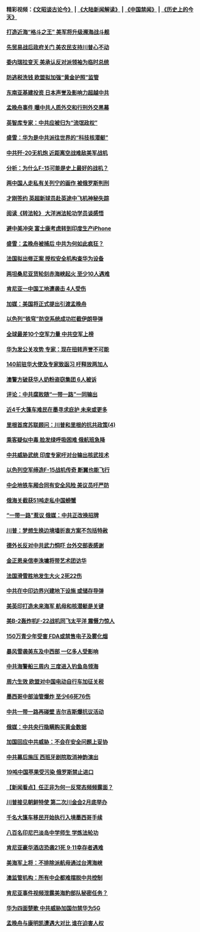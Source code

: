 #### 精彩视频：[《文昭谈古论今》](https://github.com/gfw-breaker/wenzhao/blob/master/README.md?t=01240330) | [《大陆新闻解读》](https://github.com/gfw-breaker/ntdtv-comedy/blob/master/README.md?t=01240330) | [《中国禁闻》](https://github.com/gfw-breaker/ntdtv-news/blob/master/README.md?t=01240330) | [《历史上的今天》](https://github.com/gfw-breaker/today-in-history/blob/master/README.md?t=01240330) 

#### [打造近海“格斗之王” 美军将升级濒海战斗舰](../pages/nsc418/n10997532.md?t=01240330) 

#### [先贸易战后政府关门 美农民支持川普心不动](../pages/nsc418/n10997328.md?t=01240330) 

#### [委内瑞拉变天 美承认反对派领袖为临时总统](../pages/nsc418/n10997224.md?t=01240330) 

#### [防逃税洗钱 欧盟拟加强“黄金护照”监管](../pages/nsc418/n10997109.md?t=01240330) 

#### [东南亚基建投资 日本声誉及影响力超越中共](../pages/nsc418/n10997070.md?t=01240330) 

#### [孟晚舟事件 曝中共人质外交和行刑外交黑幕](../pages/nsc418/n10996956.md?t=01240330) 

#### [英智库专家：中共应被归为“流氓政权”](../pages/nsc418/n10996770.md?t=01240330) 

#### [盛雪：华为是中共派往世界的“科技核潜艇”](../pages/nsc418/n10994122.md?t=01240330) 

#### [中共歼-20无机炮 近距离空战难敌美军战机](../pages/nsc418/n10996027.md?t=01240330) 

#### [分析：为什么F-15可能是史上最好的战机？](../pages/nsc418/n10995667.md?t=01240330) 

#### [两中国人走私有关列宁的画作 被俄罗斯判刑](../pages/nsc418/n10992331.md?t=01240330) 

#### [才刚签约 英超新球员赴英途中飞机神秘失踪](../pages/nsc418/n10994679.md?t=01240330) 

#### [阅读《转法轮》 大洋洲法轮功学员谈感悟](../pages/nsc418/n10993844.md?t=01240330) 

#### [避中美冲突 富士康考虑转到印度生产iPhone](../pages/nsc418/n10994549.md?t=01240330) 

#### [盛雪：孟晚舟被捕后 中共为何如此疯狂？](../pages/nsc418/n10993513.md?t=01240330) 

#### [法国拟出修正案 授权安全机构查华为设备](../pages/nsc418/n10993863.md?t=01240330) 

#### [两坦桑尼亚货轮刻赤海峡起火 至少10人遇难](../pages/nsc418/n10994050.md?t=01240330) 

#### [肯尼亚一中国工地遭袭击 4人受伤](../pages/nsc418/n10993695.md?t=01240330) 

#### [加媒：美国将正式提出引渡孟晚舟](../pages/nsc418/n10993277.md?t=01240330) 

#### [以色列“铁穹”防空系统成功拦截伊朗导弹](../pages/nsc418/n10993330.md?t=01240330) 

#### [全球最差10个空军力量 中共空军上榜](../pages/nsc418/n10992493.md?t=01240330) 

#### [华为发公关攻势 专家：现在扭转声誉不可能](../pages/nsc418/n10992293.md?t=01240330) 

#### [140前驻华大使及专家致函习 吁释放两加人](../pages/nsc418/n10992390.md?t=01240330) 

#### [澳警方破获华人奶粉盗窃集团 6人被诉](../pages/nsc418/n10992238.md?t=01240330) 

#### [评论：中共腐败随“一带一路”一同输出](../pages/nsc418/n10992228.md?t=01240330) 

#### [近4千大篷车难民在墨寻求庇护 未来或更多](../pages/nsc418/n10991987.md?t=01240330) 

#### [里根首席苏联顾问：川普和里根的抗共政策(4)](../pages/nsc418/n10948163.md?t=01240330) 

#### [乘客疑似中毒 脸发绿呼吸困难 俄航班急降](../pages/nsc418/n10991551.md?t=01240330) 

#### [中共威胁武统 印度专家吁对台输出核武技术](../pages/nsc418/n10991334.md?t=01240330) 

#### [以色列空军缔造F-15战机传奇 断翼也能飞行](../pages/nsc418/n10990876.md?t=01240330) 

#### [中企地铁车厢合同有安全风险 美议员吁严防](../pages/nsc418/n10989908.md?t=01240330) 

#### [俄海关截获51吨走私中国螃蟹](../pages/nsc418/n10989902.md?t=01240330) 

#### [“一带一路”惹议 俄媒：中共正改换招牌](../pages/nsc418/n10989973.md?t=01240330) 

#### [川普：梦想生换边境墙折衷方案不包括特赦](../pages/nsc418/n10989992.md?t=01240330) 

#### [德外长反对中共武力恫吓 台外交部表感谢](../pages/nsc418/n10989626.md?t=01240330) 

#### [金正恩亲信李洙墉将带艺术团访华](../pages/nsc418/n10989769.md?t=01240330) 

#### [法国滑雪胜地发生大火 2死22伤](../pages/nsc418/n10989566.md?t=01240330) 

#### [中共在中印边界兴建地下设施 或储存导弹](../pages/nsc418/n10988979.md?t=01240330) 

#### [美英印打造未来海军 航母和核潜艇是关键](../pages/nsc418/n10940648.md?t=01240330) 

#### [美B-2轰炸机F-22战机同飞太平洋 震慑力惊人](../pages/nsc418/n10988582.md?t=01240330) 

#### [150万青少年受害 FDA或禁售电子及雾化烟](../pages/nsc418/n10988186.md?t=01240330) 

#### [暴风雪袭美东及中西部 一亿多人受影响](../pages/nsc418/n10988131.md?t=01240330) 

#### [中共海警船三周内 三度进入钓鱼岛领海](../pages/nsc418/n10987956.md?t=01240330) 

#### [周六生效 欧盟对中国电动自行车加征关税](../pages/nsc418/n10987637.md?t=01240330) 

#### [墨西哥中部油管爆炸 至少66死76伤](../pages/nsc418/n10986971.md?t=01240330) 

#### [中共一带一路再碰壁 吉尔吉斯爆抗议活动](../pages/nsc418/n10986292.md?t=01240330) 

#### [俄媒：中共央行隐瞒购买黄金数据](../pages/nsc418/n10986524.md?t=01240330) 

#### [加国回应中共威胁：不会在安全问题上妥协](../pages/nsc418/n10986394.md?t=01240330) 

#### [中共幕后施压 西班牙剧院取消神韵演出](../pages/nsc418/n10986035.md?t=01240330) 

#### [19吨中国苹果受污染 俄罗斯禁止进口](../pages/nsc418/n10986333.md?t=01240330) 

#### [【新闻看点】任正非为何一反常态频频露面？](../pages/nsc418/n10986037.md?t=01240330) 

#### [川普接见朝鲜特使 第二次川金会2月底举办](../pages/nsc418/n10986216.md?t=01240330) 

#### [千名大篷车移民开始执行入境墨西哥手续](../pages/nsc418/n10986204.md?t=01240330) 

#### [八百名印尼巴淡岛中学师生 学炼法轮功](../pages/nsc418/n10985542.md?t=01240330) 

#### [肯尼亚豪华酒店恐袭21死 9·11幸存者遇难](../pages/nsc418/n10985445.md?t=01240330) 

#### [美海军上将：不排除派航母通过台湾海峡](../pages/nsc418/n10984943.md?t=01240330) 

#### [澳监管机构：所有中企都难摆脱中共控制](../pages/nsc418/n10983591.md?t=01240330) 

#### [肯尼亚事件视频泄露美海豹部队秘密任务？](../pages/nsc418/n10984543.md?t=01240330) 

#### [华为四面楚歌 中共威胁加国勿禁华为5G](../pages/nsc418/n10983787.md?t=01240330) 

#### [孟晚舟与康明凯遭遇大对比 谁在迫害人权](../pages/nsc418/n10983804.md?t=01240330) 

